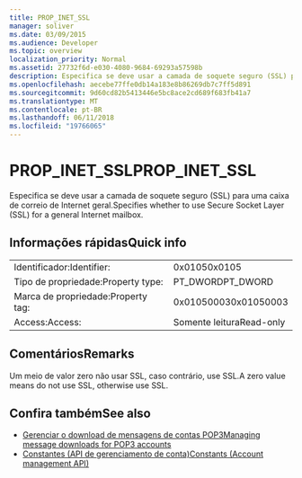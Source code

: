 ```yaml
---
title: PROP_INET_SSL
manager: soliver
ms.date: 03/09/2015
ms.audience: Developer
ms.topic: overview
localization_priority: Normal
ms.assetid: 27732f6d-e030-4080-9684-69293a57598b
description: Especifica se deve usar a camada de soquete seguro (SSL) para uma caixa de correio de Internet geral.
ms.openlocfilehash: aecebe77ffe0db14a183e8b86269db7c7ff5d891
ms.sourcegitcommit: 9d60cd82b5413446e5bc8ace2cd689f683fb41a7
ms.translationtype: MT
ms.contentlocale: pt-BR
ms.lasthandoff: 06/11/2018
ms.locfileid: "19766065"
---
```

# <a name="propinetssl"></a><span data-ttu-id="8fea0-103">PROP_INET_SSL</span><span class="sxs-lookup"><span data-stu-id="8fea0-103">PROP_INET_SSL</span></span>

<span data-ttu-id="8fea0-104">Especifica se deve usar a camada de soquete seguro (SSL) para uma caixa de correio de Internet geral.</span><span class="sxs-lookup"><span data-stu-id="8fea0-104">Specifies whether to use Secure Socket Layer (SSL) for a general Internet mailbox.</span></span>
  
## <a name="quick-info"></a><span data-ttu-id="8fea0-105">Informações rápidas</span><span class="sxs-lookup"><span data-stu-id="8fea0-105">Quick info</span></span>

|||
|:-----|:-----|
|<span data-ttu-id="8fea0-106">Identificador:</span><span class="sxs-lookup"><span data-stu-id="8fea0-106">Identifier:</span></span>  <br/> |<span data-ttu-id="8fea0-107">0x0105</span><span class="sxs-lookup"><span data-stu-id="8fea0-107">0x0105</span></span>  <br/> |
|<span data-ttu-id="8fea0-108">Tipo de propriedade:</span><span class="sxs-lookup"><span data-stu-id="8fea0-108">Property type:</span></span>  <br/> |<span data-ttu-id="8fea0-109">PT_DWORD</span><span class="sxs-lookup"><span data-stu-id="8fea0-109">PT_DWORD</span></span>  <br/> |
|<span data-ttu-id="8fea0-110">Marca de propriedade:</span><span class="sxs-lookup"><span data-stu-id="8fea0-110">Property tag:</span></span>  <br/> |<span data-ttu-id="8fea0-111">0x01050003</span><span class="sxs-lookup"><span data-stu-id="8fea0-111">0x01050003</span></span>  <br/> |
|<span data-ttu-id="8fea0-112">Access:</span><span class="sxs-lookup"><span data-stu-id="8fea0-112">Access:</span></span>  <br/> |<span data-ttu-id="8fea0-113">Somente leitura</span><span class="sxs-lookup"><span data-stu-id="8fea0-113">Read-only</span></span>  <br/> |
   
## <a name="remarks"></a><span data-ttu-id="8fea0-114">Comentários</span><span class="sxs-lookup"><span data-stu-id="8fea0-114">Remarks</span></span>

<span data-ttu-id="8fea0-115">Um meio de valor zero não usar SSL, caso contrário, use SSL.</span><span class="sxs-lookup"><span data-stu-id="8fea0-115">A zero value means do not use SSL, otherwise use SSL.</span></span>
  
## <a name="see-also"></a><span data-ttu-id="8fea0-116">Confira também</span><span class="sxs-lookup"><span data-stu-id="8fea0-116">See also</span></span>

- [<span data-ttu-id="8fea0-117">Gerenciar o download de mensagens de contas POP3</span><span class="sxs-lookup"><span data-stu-id="8fea0-117">Managing message downloads for POP3 accounts</span></span>](managing-message-downloads-for-pop3-accounts.md)  
- [<span data-ttu-id="8fea0-118">Constantes (API de gerenciamento de conta)</span><span class="sxs-lookup"><span data-stu-id="8fea0-118">Constants (Account management API)</span></span>](constants-account-management-api.md)


